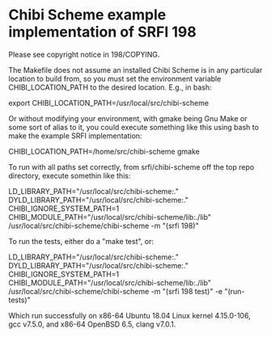 # Chibi Scheme example implementation of SRFI 198

Please see copyright notice in 198/COPYING.

The Makefile does not assume an installed Chibi Scheme is in any
particular location to build from, so you must set the environment
variable CHIBI_LOCATION_PATH to the desired location.  E.g., in bash:

export CHIBI_LOCATION_PATH=/usr/local/src/chibi-scheme

Or without modifying your environment, with gmake being Gnu Make or
some sort of alias to it, you could execute something like this using
bash to make the example SRFI implementation:

CHIBI_LOCATION_PATH=/home/src/chibi-scheme gmake

To run with all paths set correctly, from srfi/chibi-scheme off the
top repo directory, execute somethin like this:

LD_LIBRARY_PATH="/usr/local/src/chibi-scheme:." DYLD_LIBRARY_PATH="/usr/local/src/chibi-scheme:." CHIBI_IGNORE_SYSTEM_PATH=1 CHIBI_MODULE_PATH="/usr/local/src/chibi-scheme/lib:./lib" /usr/local/src/chibi-scheme/chibi-scheme -m "(srfi 198)"

To run the tests, either do a "make test", or:

LD_LIBRARY_PATH="/usr/local/src/chibi-scheme:." DYLD_LIBRARY_PATH="/usr/local/src/chibi-scheme:." CHIBI_IGNORE_SYSTEM_PATH=1 CHIBI_MODULE_PATH="/usr/local/src/chibi-scheme/lib:./lib" /usr/local/src/chibi-scheme/chibi-scheme -m "(srfi 198 test)" -e "(run-tests)"

Which run successfully on x86-64 Ubuntu 18.04 Linux kernel 4.15.0-106,
gcc v7.5.0, and x86-64 OpenBSD 6.5, clang v7.0.1.

